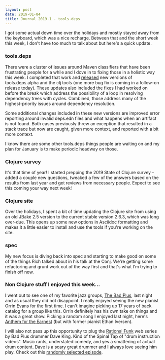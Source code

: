 ```yaml
---
layout: post
date: 2019-01-04
title: Journal 2019.1 - tools.deps
---
```


I got some actual down time over the holidays and mostly stayed away from the keyboard, which was a nice recharge. Between that and the short week this week, I don't have too much to talk about but here's a quick update.

### tools.deps

There were a cluster of issues around Maven classifiers that have been frustrating people for a while and I dove in to fixing those in a holistic way this week. I completed that work and [released](https://groups.google.com/d/msg/clojure/08lPSUlrrDQ/da4X8VeCCwAJ) new versions of tools.deps.alpha and the clj tools (one more bug fix is coming in a follow-on release today). These updates also included the fixes I had worked on before the break which address the possibility of a loop in resolving dependency trees with cycles. Combined, those address many of the highest-priority issues around dependency resolution.

Some additional changes included in these new versions are improved error reporting around invalid deps.edn files and what happens when an artifact is not found. Both cases previously threw an exception that resulted in a stack trace but now are caught, given more context, and reported with a bit more context.

I know there are some other tools.deps things people are waiting on and my plan for January is to make periodic headway on those.

### Clojure survey

It's that time of year! I started prepping the 2019 State of Clojure survey - added a couple new questions, tweaked a few of the answers based on the results from last year and got reviews from necessary people. Expect to see this coming your way next week!

### Clojure site	

Over the holidays, I spent a bit of time updating the Clojure site from using an old JBake 2.5 version to the current stable version 2.6.3, which was long over-due. This opens up some new options in Asciidoc formatting and makes it a little easier to install and use the tools if you're working on the site.

### spec

My new focus is diving back into spec and starting to make good on some of the things Rich talked about in his talk at the Conj. We're getting some refactoring and grunt work out of the way first and that's what I'm trying to finish off now.

### Non Clojure stuff I enjoyed this week...

I went out to see one of my favorite jazz groups, [The Bad Plus](https://www.thebadplus.com/), last night and as usual they did not disappoint. I really enjoyed seeing the new pianist Orrin Evans for the first time. I can't imagine picking up 17 years of back catalog for a group like this. Orrin definitely has his own take on things and it was a great show. Picking a random song I enjoyed last night, here's [Anthem for the Earnest](https://www.youtube.com/watch?v=ApNzukkcY14) (but with former pianist Ethan Iversen).

I will also not pass up this opportunity to plug the [Rational Funk](https://www.youtube.com/channel/UC2bbMmLXhQtITdRiqRvy-yQ) web series by Bad Plus drummer Dave King. Kind of the Spinal Tap of "drum instruction videos". Music rants, understated comedy, and yes a smattering of actual drum content. Dave is a scary great drummer and I always love seeing him play. Check out this [randomly selected episode](https://www.youtube.com/watch?v=U5rOYWD3a7o).

